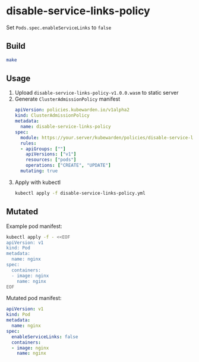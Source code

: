 # disable-service-links-policy

Set `Pods.spec.enableServiceLinks` to `false`

## Build

```bash
make
```

## Usage

1. Upload `disable-service-links-policy-v1.0.0.wasm` to static server
2. Generate `ClusterAdmissionPolicy` manifest
    ```yaml
    apiVersion: policies.kubewarden.io/v1alpha2
    kind: ClusterAdmissionPolicy
    metadata:
      name: disable-service-links-policy
    spec:
      module: https://your.server/kubewarden/policies/disable-service-links-policy-v1.0.0.wasm
      rules:
      - apiGroups: [""]
        apiVersions: ["v1"]
        resources: ["pods"]
        operations: ["CREATE", "UPDATE"]
      mutating: true
    ```
3. Apply with kubectl
   ```bash 
   kubectl apply -f disable-service-links-policy.yml
   ```

## Mutated

Example pod manifest:

```bash
kubectl apply -f - <<EOF
apiVersion: v1
kind: Pod
metadata:
  name: nginx
spec:
  containers:
  - image: nginx
    name: nginx
EOF
```

Mutated pod manifest:

```yaml
apiVersion: v1
kind: Pod
metadata:
  name: nginx
spec:
  enableServiceLinks: false
  containers:
  - image: nginx
    name: nginx
```
